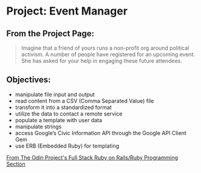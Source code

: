 # Project: Event Manager

## From the Project Page:
> Imagine that a friend of yours runs a non-profit org around political activism. A number of people have registered for an upcoming event. She has asked for your help in engaging these future attendees.

## Objectives:

  *  manipulate file input and output
  *  read content from a CSV (Comma Separated Value) file
  *  transform it into a standardized format
  *  utilize the data to contact a remote service
  *  populate a template with user data
  *  manipulate strings
  *  access Google’s Civic Information API through the Google API Client Gem
  *  use ERB (Embedded Ruby) for templating

[From The Odin Project's Full Stack Ruby on Rails/Ruby Programming Section](https://www.theodinproject.com/courses/ruby-programming/lessons/event-manager)
